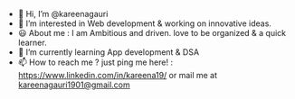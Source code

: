 - 👋 Hi, I’m @kareenagauri
- 👀 I’m interested in Web development & working on innovative ideas.
- 😃 About me : I am Ambitious and driven. love to be organized & a quick learner.
- 🌱 I’m currently learning App development & DSA
- 📫 How to reach me ? just ping me here! : https://www.linkedin.com/in/kareena19/
  or mail me at kareenagauri1901@gmail.com

<!---
kareenagauri/kareenagauri is a ✨ special ✨ repository because its `README.md` (this file) appears on your GitHub profile.
You can click the Preview link to take a look at your changes.
--->
